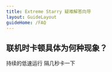 ```yaml
---
title: Extreme Starry 疑难解答向导
layout: GuideLayout
guideHome: /FAQ
---
```


## 联机时卡顿具体为何种现象？

<GuideButton to="/FAQ/Problem/Online/Device">持续的低速运行</GuideButton>
<GuideButton to="/FAQ/Problem/Online/Network">隔几秒卡一下</GuideButton>
